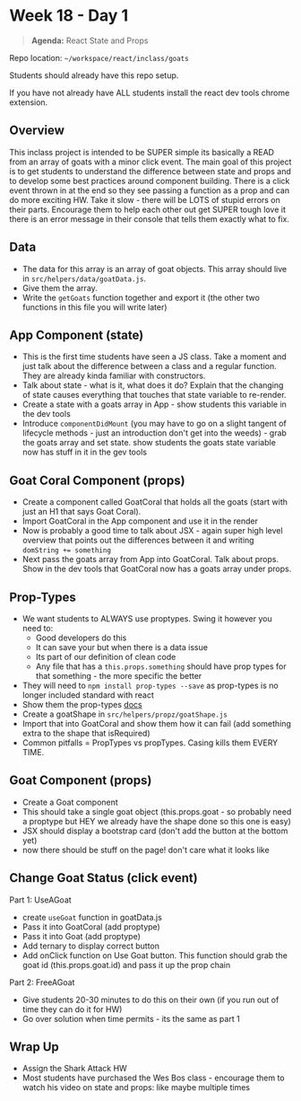 # Week 18 - Day 1

> **Agenda:** React State and Props

Repo location: `~/workspace/react/inclass/goats`

Students should already have this repo setup.

If you have not already have ALL students install the react dev tools chrome extension.

## Overview
This inclass project is intended to be SUPER simple its basically a READ from an array of goats with a minor click event.  The main goal of this project is to get students to understand the difference between state and props and to develop some best practices around component building.  There is a click event thrown in at the end so they see passing a function as a prop and can do more exciting HW.  Take it slow - there will be LOTS of stupid errors on their parts.  Encourage them to help each other out get SUPER tough love it there is an error message in their console that tells them exactly what to fix.

## Data
* The data for this array is an array of goat objects.  This array should live in `src/helpers/data/goatData.js`.
* Give them the array.
* Write the `getGoats` function together and export it (the other two functions in this file you will write later)

## App Component (state)
* This is the first time students have seen a JS class.  Take a moment and just talk about the difference between a class and a regular function.  They are already kinda familiar with constructors.
* Talk about state - what is it, what does it do?  Explain that the changing of state causes everything that touches that state variable to re-render.
* Create a state with a goats array in App - show students this variable in the dev tools
* Introduce `componentDidMount` (you may have to go on a slight tangent of lifecycle methods - just an introduction don't get into the weeds) - grab the goats array and set state.  show students the goats state variable now has stuff in it in the gev tools

## Goat Coral Component (props)
* Create a component called GoatCoral that holds all the goats (start with just an H1 that says Goat Coral).
* Import GoatCoral in the App component and use it in the render
* Now is probably a good time to talk about JSX - again super high level overview that points out the differences between it and writing `domString += something`
* Next pass the goats array from App into GoatCoral.  Talk about props.  Show in the dev tools that GoatCoral now has a goats array under props.

## Prop-Types
* We want students to ALWAYS use proptypes.  Swing it however you need to:
  * Good developers do this
  * It can save your but when there is a data issue
  * Its part of our definition of clean code
  * Any file that has a `this.props.something` should have prop types for that something - the more specific the better
* They will need to `npm install prop-types --save` as prop-types is no longer included standard with react
* Show them the prop-types [docs](https://reactjs.org/docs/typechecking-with-proptypes.html)
* Create a goatShape in `src/helpers/propz/goatShape.js`
* Import that into GoatCoral and show them how it can fail (add something extra to the shape that isRequired)
* Common pitfalls = PropTypes vs propTypes.  Casing kills them EVERY TIME.

## Goat Component (props)
* Create a Goat component
* This should take a single goat object (this.props.goat - so probably need a proptype but HEY we already have the shape done so this one is easy)
* JSX should display a bootstrap card (don't add the button at the bottom yet)
* now there should be stuff on the page!  don't care what it looks like

## Change Goat Status (click event)
Part 1: UseAGoat
* create `useGoat` function in goatData.js
* Pass it into GoatCoral (add proptype)
* Pass it into Goat (add proptype)
* Add ternary to display correct button
* Add onClick function on Use Goat button. This function should grab the goat id (this.props.goat.id) and pass it up the prop chain

Part 2: FreeAGoat
* Give students 20-30 minutes to do this on their own (if you run out of time they can do it for HW)
* Go over solution when time permits - its the same as part 1

## Wrap Up
* Assign the Shark Attack HW
* Most students have purchased the Wes Bos class - encourage them to watch his video on state and props: like maybe multiple times
